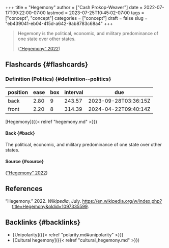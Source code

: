 +++
title = "Hegemony"
author = ["Cash Prokop-Weaver"]
date = 2022-07-17T09:22:00-07:00
lastmod = 2023-07-25T10:45:02-07:00
tags = ["concept", "concept"]
categories = ["concept"]
draft = false
slug = "eb439041-eb04-415d-a642-9ab8783c68a4"
+++

> Hegemony is the political, economic, and military predominance of one state over other states.
>
> (<a href="#citeproc_bib_item_1">“Hegemony” 2022</a>)


## Flashcards {#flashcards}


### Definition (Politics) {#definition--politics}

| position | ease | box | interval | due                  |
|----------|------|-----|----------|----------------------|
| back     | 2.80 | 9   | 243.57   | 2023-09-28T03:36:15Z |
| front    | 2.20 | 8   | 314.39   | 2024-04-22T09:40:14Z |

[Hegemony]({{< relref "hegemony.md" >}})


#### Back {#back}

The political, economic, and military predominance of one state over other states.


#### Source {#source}

(<a href="#citeproc_bib_item_1">“Hegemony” 2022</a>)

## References

<style>.csl-entry{text-indent: -1.5em; margin-left: 1.5em;}</style><div class="csl-bib-body">
  <div class="csl-entry"><a id="citeproc_bib_item_1"></a>“Hegemony.” 2022. <i>Wikipedia</i>, July. <a href="https://en.wikipedia.org/w/index.php?title=Hegemony&oldid=1097335599">https://en.wikipedia.org/w/index.php?title=Hegemony&#38;oldid=1097335599</a>.</div>
</div>


## Backlinks {#backlinks}

-   [Unipolarity]({{< relref "polarity.md#unipolarity" >}})
-   [Cultural hegemony]({{< relref "cultural_hegemony.md" >}})
